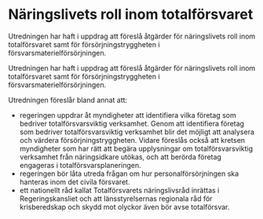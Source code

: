 # Näringslivets roll inom totalförsvaret

Utredningen har haft i uppdrag att föreslå åtgärder för näringslivets roll inom totalförsvaret samt för försörjningstryggheten i försvarsmaterielförsörjningen.

Utredningen har haft i uppdrag att föreslå åtgärder för näringslivets roll inom totalförsvaret samt för försörjningstryggheten i försvarsmaterielförsörjningen.

Utredningen föreslår bland annat att:

* regeringen uppdrar åt myndigheter att identifiera vilka företag som bedriver totalförsvarsviktig verksamhet. Genom att identifiera företag som bedriver totalförsvarsviktig verksamhet blir det möjligt att analysera och värdera försörjningstryggheten. Vidare föreslås också att kretsen myndigheter som har rätt att begära upplysningar om totalförsvarsviktig verksamhet från näringsidkare utökas, och att berörda företag engageras i totalförsvarsplaneringen.
* regeringen bör låta utreda frågan om hur personalförsörjningen ska hanteras inom det civila försvaret.
* ett nationellt råd kallat Totalförsvarets näringslivsråd inrättas i Regeringskansliet och att länsstyrelsernas regionala råd för krisberedskap och skydd mot olyckor även bör avse totalförsvar.

